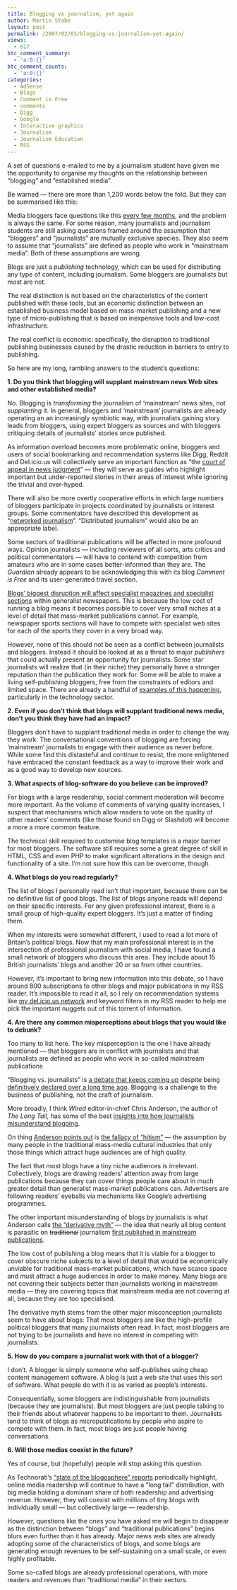 ```yaml
---
title: Blogging vs journalism, yet again
author: Martin Stabe
layout: post
permalink: /2007/02/03/blogging-vs-journalism-yet-again/
views:
  - 617
btc_comment_summary:
  - 'a:0:{}'
btc_comment_counts:
  - 'a:0:{}'
categories:
  - AdSense
  - Blogs
  - Comment is Free
  - comments
  - Digg
  - Google
  - Interactive graphics
  - Journalism
  - Journalism Education
  - RSS
---
```

A set of questions e-mailed to me by a journalism student have given me the opportunity to organise my thoughts on the relationship between &#8220;blogging&#8221; and &#8220;established media&#8221;.

Be warned — there are more than 1,200 words below the fold. But they can be summarised like this:

Media bloggers face questions like this [every few months][1], and the problem is always the same. For some reason, many journalists and journalism students are still asking questions framed around the assumption that &#8220;bloggers&#8221; and &#8220;journalists&#8221; are mutually exclusive species. They also seem to assume that &#8220;journalists&#8221; are defined as people who work in &#8220;mainstream media&#8221;. Both of these assumptions are wrong.

Blogs are just a *publishing* technology, which can be used for distributing any type of content, including journalism. Some bloggers are journalists but most are not.

The real distinction is not based on the characteristics of the content published with these tools, but an economic distinction between an established business model based on mass-market publishing and a new type of micro-publishing that is based on inexpensive tools and low-cost infrastructure.

The real conflict is economic: specifically, the disruption to traditional publishing businesses caused by the drastic reduction in barriers to entry to publishing.

So here are my long, rambling answers to the student&#8217;s questions:

<!--more-->

**1. Do you think that blogging will supplant mainstream news Web sites and other established media?**

No. Blogging is *transforming* the journalism of &#8216;mainstream&#8217; news sites, not *supplanting* it. In general, bloggers and &#8216;mainstream&#8217; journalists are already operating an an increasingly symbiotic way, with journalists gaining story leads from bloggers, using expert bloggers as sources and with bloggers critiquing details of journalists&#8217; stories once published.

As information overload becomes more problematic online, bloggers and users of social bookmarking and recommendation systems like Digg, Reddit and Del.icio.us will collectively serve an important function as &#8220;the [court of appeal in news judgment][2]&#8221; — they will serve as guides who highlight important but under-reported stories in their areas of interest while ignoring the trivial and over-hyped.

There will also be more overtly cooperative efforts in which large numbers of bloggers participate in projects coordinated by journalists or interest groups. Some commentators have described this development as &#8220;[networked journalism][3]&#8220;. &#8220;Distributed journalism&#8221; would also be an appropriate label.

Some sectors of traditional publications will be affected in more profound ways. Opinion journalists — including reviewers of all sorts, arts critics and political commentators — will have to contend with competition from amateurs who are in some cases better-informed than they are. The *Guardian* already appears to be acknowledging this with its blog *Comment is Free* and its user-generated travel section.

[Blogs&#8217; biggest disruption will affect specialist magazines and specialist sections][4] within generalist newspapers. This is because the low cost of running a blog means it becomes possible to cover very small niches at a level of detail that mass-market publications cannot. For example, newspaper sports sections will have to compete with specialist web sites for each of the sports they cover in a very broad way.

However, none of this should not be seen as a conflict between journalists and bloggers. Instead it should be looked at as a threat to major *publishers* that could actually present an opportunity for journalists. Some star journalists will realize that (in their niche) they personally have a stronger reputation than the publication they work for. Some will be able to make a living self-publishing bloggers, free from the constraints of editors and limited space. There are already a handful of [examples of this happening][5], particularly in the technology sector.

**2. Even if you don&#8217;t think that blogs will supplant traditional news media, don&#8217;t you think they have had an impact?**

Bloggers don’t have to supplant traditional media in order to change the way they work. The conversational conventions of blogging are forcing &#8216;mainstream&#8217; journalists to engage with their audience as never before. While some find this distasteful and continue to resist, the more enlightened have embraced the constant feedback as a way to improve their work and as a good way to develop new sources.

**3. What aspects of blog-software do you believe can be improved?**

For blogs with a large readership, social comment moderation will become more important. As the volume of comments of varying quality increases, I suspect that mechanisms which allow readers to vote on the quality of other readers’ comments (like those found on Digg or Slashdot) will become a more a more common feature.

The technical skill required to customise blog templates is a major barrier for most bloggers. The software still requires some a great degree of skill in HTML, CSS and even PHP to make significant alterations in the design and functionality of a site. I&#8217;m not sure how this can be overcome, though.

**4. What blogs do you read regularly?**

The list of blogs I personally read isn&#8217;t that important, because there can be no definitive list of good blogs. The list of blogs anyone reads will depend on their specific interests. For any given professional interest, there is a small group of high-quality expert bloggers. It&#8217;s just a matter of finding them.

When my interests were somewhat different, I used to read a lot more of Britain&#8217;s political blogs. Now that my main professional interest is in the intersection of professional journalism with social media, I have found a small network of bloggers who discuss this area. They include about 15 British journalists&#8217; blogs and another 20 or so from other countries.

However, it’s important to bring new information into this debate, so I have around 800 subscriptions to other blogs and major publications in my RSS reader. It’s impossible to read it all, so I rely on recommendation systems like [my del.icio.us network][6] and keyword filters in my RSS reader to help me pick the important nuggets out of this torrent of information.

**4. Are there any common misperceptions about blogs that you would like to debunk?**

Too many to list here. The key misperception is the one I have already mentioned — that bloggers are in conflict with journalists and that journalists are defined as people who work in so-called mainstream publications

&#8220;Blogging vs. journalists&#8221; is [a debate that keeps coming up][7] despite being [definitively declared over a long time ago][8]. Blogging is a challenge to the business of publishing, not the craft of journalism.

More broadly, I think *Wired* editor-in-chief Chris Anderson, the author of *The Long Tail,* has some of the best [insights into how journalists misunderstand blogging][9].

On thing [Anderson points out][10] is [the fallacy of &#8220;hitism&#8221;][11] — the assumption by many people in the traditional mass-media cultural industries that only those things which attract huge audiences are of high quality. 

The fact that most blogs have a tiny niche audiences is irrelevant. Collectively, blogs are drawing readers’ attention away from large publications because they can cover things people care about in much greater detail than generalist mass-market publications can. Advertisers are following readers’ eyeballs via mechanisms like Google&#8217;s advertising programmes. 

The other important misunderstanding of blogs by journalists is what Anderson calls [the &#8220;derivative myth&#8221;][12] — the idea that nearly all blog content is parasitic on <s>traditional</s> journalism <u>first published in mainstream publications</u>. 

The low cost of publishing a blog means that it is viable for a blogger to cover obscure niche subjects to a level of detail that would be economically unviable for traditional mass-market publications, which have scarce space and must attract a huge audiences in order to make money. Many blogs are not covering their subjects better than journalists working in mainstream media — they are covering topics that mainstream media are not covering at all, because they are too specialised.

The derivative myth stems from the other major misconception journalists seem to have about blogs: That most bloggers are like the high-profile political bloggers that many journalists often read. In fact, most bloggers are not trying to be journalists and have no interest in competing with journalists.

**5. How do you compare a journalist work with that of a blogger?**

I don’t. A blogger is simply someone who self-publishes using cheap content management software. A blog is just a web site that uses this sort of software. What people do with it is as varied as people’s interests.

Consequentially, some bloggers are indistinguishable from journalists (because they are journalists). But most bloggers are just people talking to their friends about whatever happens to be important to them. Journalists tend to think of blogs as micropublications by people who aspire to compete with them. In fact, most blogs are just people having conversations.

**6. Will those medias coexist in the future?**

Yes of course, but (hopefully) people will stop asking this question. 

As Technorati&#8217;s [&#8220;state of the blogosphere&#8221; reports][13] periodically highlight, online media readership will continue to have a &#8220;long tail&#8221; distribution, with big media holding a dominant share of both readership and advertising revenue. However, they will coexist with millions of tiny blogs with individually small — but collectively large — readership. 

However, questions like the ones you have asked me will begin to disappear as the distinction between “blogs” and “traditional publications” begins blurs even further than it has already. Major news web sites are already adopting some of the characteristics of blogs, and some blogs are generating enough revenues to be self-sustaining on a small scale, or even highly profitable.

Some so-called blogs are already professional operations, with more readers and revenues than “traditional media” in their sectors.

 [1]: http://www.martinstabe.com/blog/2006/12/08/is-blogging-a-valid-form-of-journalism/
 [2]: http://journalism.nyu.edu/pubzone/weblogs/pressthink/2005/06/19/dwn_mmo.html
 [3]: http://journalism.nyu.edu/pubzone/weblogs/pressthink/2006/08/15/ear_ntw.html
 [4]: http://www.pressgazette.co.uk/article/270706/media_sites_must_take_on_nightmare_bloggers
 [5]: http://gigaom.com/2003/11/09/the-dawn-of-the-micropubs/
 [6]: http://del.icio.us/network/martinstabe
 [7]: http://www.stevenberlinjohnson.com/2006/08/five_things_all.html
 [8]: http://journalism.nyu.edu/pubzone/weblogs/pressthink/2005/01/21/berk_essy.html
 [9]: http://www.pressgazette.co.uk/article/070906/journalists_should_understand_long_tails
 [10]: http://www.flickr.com/photos/cubicgarden/181934363/
 [11]: http://www.martinstabe.com/journalism/viewarticle.php?story=22
 [12]: http://www.thelongtail.com/the_long_tail/2006/07/on_media_elitis.html
 [13]: http://www.sifry.com/alerts/archives/000436.html